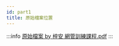 ```yaml
---
id: part1
title: 原始檔案位置
---
```




:::info
[原始檔案 by 梓安 網管訓練課程.pdf](https://drive.brid.cf/d/%E8%AA%B2%E7%A8%8B%E8%B3%87%E6%96%99/3.9%20%E7%B6%B2%E8%B7%AF%E7%AE%A1%E7%90%86/10.05%20%E7%B6%B2%E7%AE%A1%E6%96%B0%E7%94%9F%E8%A8%93%E7%B7%B4.pdf)
:::
